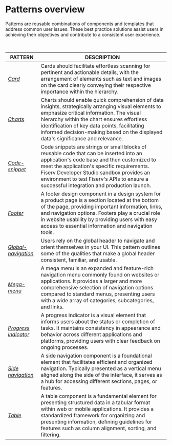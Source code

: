 # Patterns overview
Patterns are reusable combinations of components and templates that address common user issues. These best practice solutions assist users in achieving their objectives and contribute to a consistent user experience.

</br>

| PATTERN | DESCRIPTION |
| -------- | -------- |
| *[Card](/docs/design-files/card.md)*   | Cards should facilitate effortless scanning for pertinent and actionable details, with the arrangement of elements such as text and images on the card clearly conveying their respective importance within the hierarchy.   |
| *[Charts](/docs/design-files/Charts.md)*   | Charts should enable quick comprehension of data insights, strategically arranging visual elements to emphasize critical information. The visual hierarchy within the chart ensures effortless identification of key data points, facilitating informed decision-making based on the displayed data's significance and relevance.   |
| *[Code-snippet](/docs/design-files/code-snippet.md)*   | Code snippets are strings or small blocks of reusable code that can be inserted into an application's code base and then customized to meet the application's specific requirements. Fiserv Developer Studio sandbox provides an environment to test Fiserv's APIs to ensure a successful integration and production launch.   |
| *[Footer](/docs/design-files/footer.md)*  | A footer design component in a design system for a product page is a section located at the bottom of the page, providing important information, links, and navigation options. Footers play a crucial role in website usability by providing users with easy access to essential information and navigation tools.   |
| *[Global-navigation](/docs/design-files/global-navigation.md)*   | Users rely on the global header to navigate and orient themselves in your UI. This pattern outlines some of the qualities that make a global header consistent, familiar, and usable.   |
| *[Mega-menu](/docs/design-files/typography.md)*   | A mega menu is an expanded and feature-rich navigation menu commonly found on websites or applications. It provides a larger and more comprehensive selection of navigation options compared to standard menus, presenting users with a wide array of categories, subcategories, and links.   |
| *[Progress indicator](/docs/design-files/progress-indicator.md)*   | A progress indicator is a visual element that informs users about the status or completion of tasks. It maintains consistency in appearance and behavior across different applications and platforms, providing users with clear feedback on ongoing processes.   |
| *[Side navigation](/docs/design-files/side-navigation.md)*   | A side navigation component is a foundational element that facilitates efficient and organized navigation. Typically presented as a vertical menu aligned along the side of the interface, it serves as a hub for accessing different sections, pages, or features.   |
| *[Table](/docs/design-files/table.md)*   | A table component is a fundamental element for presenting structured data in a tabular format within web or mobile applications. It provides a standardized framework for organizing and presenting information, defining guidelines for features such as column alignment, sorting, and filtering.   |
